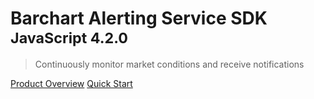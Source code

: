 # Barchart Alerting Service SDK <small>JavaScript 4.2.0</small>

> Continuously monitor market conditions and receive notifications

[Product Overview](/content/product_overview)
[Quick Start](/content/quick_start)